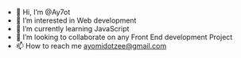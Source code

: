 - 👋 Hi, I’m @Ay7ot
- 👀 I’m interested in Web development
- 🌱 I’m currently learning JavaScript
- 💞️ I’m looking to collaborate on any Front End development Project
- 📫 How to reach me ayomidotzee@gmail.com

<!---
Ay7ot/Ay7ot is a ✨ special ✨ repository because its `README.md` (this file) appears on your GitHub profile.
You can click the Preview link to take a look at your changes.
--->

